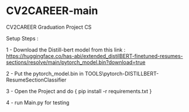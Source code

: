 # CV2CAREER-main
CV2CAREER Graduation Project CS

Setup Steps : 

1 - Download the Distill-bert model from this link : 
https://huggingface.co/has-abi/extended_distilBERT-finetuned-resumes-sections/resolve/main/pytorch_model.bin?download=true

2 - Put the pytorch_model.bin in TOOLS\pytorch-DISTILLBERT-ResumeSectionClassifier

3 - Open the Project and do { pip install -r requirements.txt }

4 - run Main.py for testing
